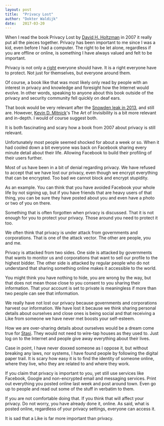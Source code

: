 ```yaml
---
layout: post
title:  "Privacy Lost"
author: "Dokter Waldijk"
date:   2017-03-20
---
```


When I read the book Privacy Lost by [David H. Holtzman](https://en.wikipedia.org/wiki/David_H._Holtzman) in 2007 it really put all the pieces together. Privacy has been important to me since I was a kid, even before I had a computer. The right to be let alone, regardless if you are offline or online, is something I have always valued and felt to be important.

Privacy is not only a [right](https://en.wikipedia.org/wiki/Privacy#Right_to_be_let_alone) everyone should have. It is a right everyone have to protect. Not just for themselves, but everyone around them.

Of course, a book like that was most likely only read by people with an interest in privacy and knowledge and foresight how the Internet would evolve. In other words, speaking to anyone about this book outside of the privacy and security community fell quickly on deaf ears.

That book would be very relevant after the [Snowden leak in 2013](https://en.wikipedia.org/wiki/Global_surveillance_disclosures_(2013%E2%80%93present)), and still are. However, [Kevin D. Mitnick](https://en.wikipedia.org/wiki/Kevin_Mitnick)'s The Art of Invisibility is a bit more relevant and in-depth. I would of course suggest both.

It is both fascinating and scary how a book from 2007 about privacy is still relevant.

Unfortunately most people seemed shocked for about a week or so. When it had cooled down a bit everyone was back on Facebook sharing every minute detail about their life. Allowing Facebook to build their profiling of their users further.

Most of us have been in a bit of denial regarding privacy. We have refused to accept that we have lost our privacy, even though we encrypt everything that can be encrypted. Too bad we cannot block and encrypt stupidity.

As an example. You can think that you have avoided Facebook your whole life by not signing up, but if you have friends that are heavy users of that thing, you can be sure they have posted about you and even have a photo or two of you on there.

Something that is often forgotten when privacy is discussed. That it is not enough for you to protect your privacy. Those around you need to protect it too.

We often think that privacy is under attack from governments and corporations. That is one of the attack vector. The other are people, you and me.

Privacy is attacked from two sides. One side is attacked by governments that wants to monitor us and corporations that want to sell our profile to the highest bidder. The other side is attacked by regular people who do not understand that sharing something online makes it accessible to the world.

You might think you have nothing to hide, you are wrong by the way, but that does not mean those close to you consent to you sharing their information. That your account is set to private is meaningless if more than two people can see that information.

We really have not lost our privacy because governments and corporations harvest our information. We have lost it because we think sharing personal details about ourselves and close ones is being social and that receiving a Like from someone we have never met boosts your self-esteem.

How we are over-sharing details about ourselves would be a dream come true for [Stasi](https://en.wikipedia.org/wiki/Stasi). They would not need to wire-tap houses as they used to. Just log on to the Internet and people give away everything about their lives.

Case in point, I have never doxxed someone as I oppose it, but without breaking any laws, nor systems, I have found people by following the digital paper trail. It is scary how easy it is to find the identity of someone online, where they live, who they are related to and where they work.

If you claim that privacy is important to you, yet still use services like Facebook, Google and non-encrypted email and messaging services. Print out everything you posted online last week and post around town. Even go up to people and read out some of the stuff in verbatim to them.

If you are not comfortable doing that. If you think that will affect your privacy. Do not worry, you have already done it, online. As said, what is posted online, regardless of your privacy settings, everyone can access it.

It is sad that a Like is far more important than privacy.
